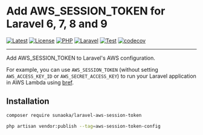 # Add AWS_SESSION_TOKEN for Laravel 6, 7, 8 and 9

[![Latest](https://poser.pugx.org/sunaoka/laravel-aws-session-token/v)](https://packagist.org/packages/sunaoka/laravel-aws-session-token)
[![License](https://poser.pugx.org/sunaoka/laravel-aws-session-token/license)](https://packagist.org/packages/sunaoka/laravel-aws-session-token)
[![PHP](https://img.shields.io/packagist/php-v/sunaoka/laravel-aws-session-token)](composer.json)
[![Laravel](https://img.shields.io/badge/laravel-6.x%20%7C%207.x%20%7C%208.x%20%7C%209.x-red)](https://laravel.com/)
[![Test](https://github.com/sunaoka/laravel-aws-session-token/actions/workflows/test.yml/badge.svg)](https://github.com/sunaoka/laravel-aws-session-token/actions/workflows/test.yml)
[![codecov](https://codecov.io/gh/sunaoka/laravel-aws-session-token/branch/develop/graph/badge.svg)](https://codecov.io/gh/sunaoka/laravel-aws-session-token)

----

Add AWS_SESSION_TOKEN to Laravel's AWS configuration.

For example, you can use `AWS_SESSION_TOKEN` (without setting `AWS_ACCESS_KEY_ID` or `AWS_SECRET_ACCESS_KEY`) to run your Laravel application in AWS Lambda using [bref](https://bref.sh/).

## Installation

```bash
composer require sunaoka/laravel-aws-session-token
```

```bash
php artisan vendor:publish --tag=aws-session-token-config
```
